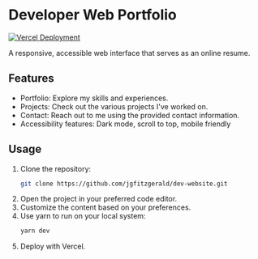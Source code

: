 # Developer Web Portfolio

[![Vercel Deployment](https://vercel.com/button)](https://vercel.com/jgfitzgerald/dev-website)

A responsive, accessible web interface that serves as an online resume.

## Features

- Portfolio: Explore my skills and experiences.
- Projects: Check out the various projects I've worked on.
- Contact: Reach out to me using the provided contact information.
- Accessibility features: Dark mode, scroll to top, mobile friendly

## Usage

1. Clone the repository:
   ```bash
   git clone https://github.com/jgfitzgerald/dev-website.git
2. Open the project in your preferred code editor.
3. Customize the content based on your preferences.
1. Use yarn to run on your local system:
   ```bash
   yarn dev
6. Deploy with Vercel.
